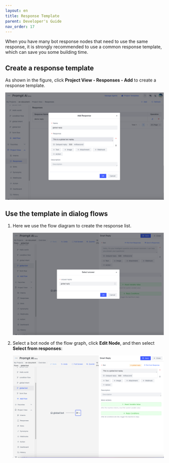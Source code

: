 ```yaml
---
layout: en
title: Response Template
parent: Developer's Guide
nav_order: 17
---
```

When you have many bot response nodes that need to use the same response, it is strongly recommended to use a common response template, which can save you some building time.

## Create a response template
As shown in the figure, click **Project View - Responses - Add** to create a response template.

![11-bot-global](/assets/images/tutorial/template/01-bot-global.png)

## Use the template in dialog flows
1. Here we use the flow diagram to create the response list. 

   ![05-user-global](/assets/images/tutorial/template/02-bot-global.png)

2. Select a bot node of the flow graph, click **Edit Node**, and then select **Select from responses**:
   
   ![12-bot-global](/assets/images/tutorial/template/03-bot-global.png)
   

<!---
 4. Training and verification results
   Click **Debug Run - Current Module** in the upper right corner to wait for the training to complete the verification effect
--->
